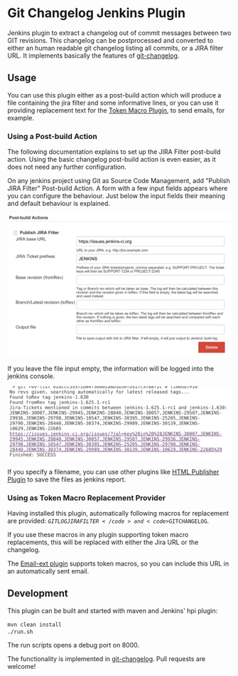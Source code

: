 Git Changelog Jenkins Plugin
===========================

Jenkins plugin to extract a changelog out of commit messages between two GIT revisions. This changelog can be postprocessed and converted
to either an human readable git changelog listing all commits, or a JIRA filter URL.
It implements basically the features of [git-changelog](https://github.com/paulwellnerbou/git-changelog).

## Usage

You can use this plugin either as a post-build action which will produce a file containing the jira filter and some informative lines,
or you can use it providing replacement text for the [Token Macro Plugin](https://wiki.jenkins-ci.org/display/JENKINS/Token+Macro+Plugin), to send
emails, for example.

### Using a Post-build Action

The following documentation explains to set up the JIRA Filter post-build action. Using the basic changelog post-build action
is even easier, as it does not need any further configuration.

On any jenkins project using Git as Source Code Management, add "Publish JIRA Filter" Post-build Action. A form with a few
input fields appears where you can configure the behaviour. Just below the input fields their meaning and default behaviour is
explained.

![](/doc/imgs/git-jira-log-post-build-action.png)

If you leave the file input empty, the information will be logged into the jenkins console.

![](/doc/imgs/git-jira-log-post-build-action-console.png)

If you specify a filename, you can use other plugins like [HTML Publisher Plugin](https://wiki.jenkins-ci.org/display/JENKINS/HTML+Publisher+Plugin)
to save the files as jenkins report.

### Using as Token Macro Replacement Provider

Having installed this plugin, automatically following macros for replacement are provided: <code>$GITLOGJIRAFILTER</code> and <code>$GITCHANGELOG</code>.

If you use these macros in any plugin supporting token macro replacements, this will be replaced with either the Jira URL or the changelog.

The [Email-ext plugin](https://wiki.jenkins-ci.org/display/JENKINS/Email-ext+plugin) supports token macros, so you can include this URL
in an automatically sent email.

## Development

This plugin can be built and started with maven and Jenkins' hpi plugin:

```
mvn clean install
./run.sh
```

The run scripts opens a debug port on 8000.

The functionality is implemented in [git-changelog](https://github.com/paulwellnerbou/git-changelog). Pull requests are welcome!
